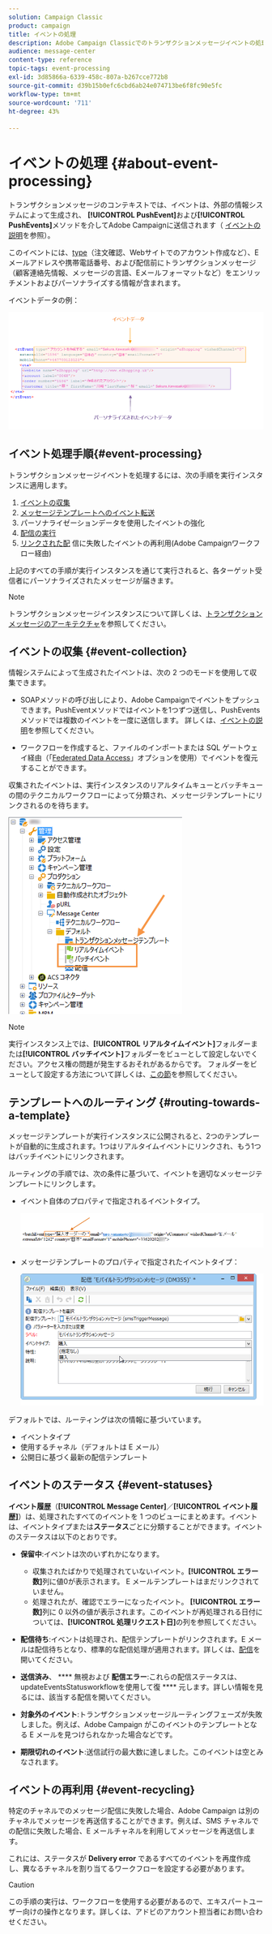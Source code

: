 ```yaml
---
solution: Campaign Classic
product: campaign
title: イベントの処理
description: Adobe Campaign Classicでのトランザクションメッセージイベントの処理方法を説明します。
audience: message-center
content-type: reference
topic-tags: event-processing
exl-id: 3d85866a-6339-458c-807a-b267cce772b8
source-git-commit: d39b15b0efc6cbd6ab24e074713be6f8fc90e5fc
workflow-type: tm+mt
source-wordcount: '711'
ht-degree: 43%

---
```


# イベントの処理 {#about-event-processing}

トランザクションメッセージのコンテキストでは、イベントは、外部の情報システムによって生成され、 **[!UICONTROL PushEvent]**&#x200B;および&#x200B;**[!UICONTROL PushEvents]**&#x200B;メソッドを介してAdobe Campaignに送信されます（ [イベントの説明](../../message-center/using/event-description.md)を参照）。

このイベントには、[type](../../message-center/using/creating-event-types.md)（注文確認、Webサイトでのアカウント作成など）、Eメールアドレスや携帯電話番号、および配信前にトランザクションメッセージ（顧客連絡先情報、メッセージの言語、Eメールフォーマットなど）をエンリッチメントおよびパーソナライズする情報が含まれます。

イベントデータの例：

![](assets/messagecenter_events_request_001.png)
## イベント処理手順{#event-processing}

トランザクションメッセージイベントを処理するには、次の手順を実行インスタンスに適用します。

1. [イベントの収集](#event-collection)
1. [メッセージテンプレートへのイベント転送](#routing-towards-a-template)
1. パーソナライゼーションデータを使用したイベントの強化
1. [配信の実行](../../message-center/using/delivery-execution.md)
1. [リンクされた配](#event-recycling) 信に失敗したイベントの再利用(Adobe Campaignワークフロー経由)

上記のすべての手順が実行インスタンスを通じて実行されると、各ターゲット受信者にパーソナライズされたメッセージが届きます。

>[!NOTE]
>
>トランザクションメッセージインスタンスについて詳しくは、[トランザクションメッセージのアーキテクチャ](../../message-center/using/transactional-messaging-architecture.md)を参照してください。


## イベントの収集 {#event-collection}

情報システムによって生成されたイベントは、次の 2 つのモードを使用して収集できます。

* SOAPメソッドの呼び出しにより、Adobe Campaignでイベントをプッシュできます。PushEventメソッドではイベントを1つずつ送信し、PushEventsメソッドでは複数のイベントを一度に送信します。 詳しくは、[イベントの説明](../../message-center/using/event-description.md)を参照してください。

* ワークフローを作成すると、ファイルのインポートまたは SQL ゲートウェイ経由（「[Federated Data Access](../../installation/using/about-fda.md)」オプションを使用）でイベントを復元することができます。

収集されたイベントは、実行インスタンスのリアルタイムキューとバッチキューの間のテクニカルワークフローによって分類され、メッセージテンプレートにリンクされるのを待ちます。

![](assets/messagecenter_events_queues_001.png)

>[!NOTE]
>
>実行インスタンス上では、**[!UICONTROL リアルタイムイベント]**&#x200B;フォルダーまたは&#x200B;**[!UICONTROL バッチイベント]**&#x200B;フォルダーをビューとして設定しないでください。アクセス権の問題が発生するおそれがあるからです。 フォルダーをビューとして設定する方法について詳しくは、[この節](../../platform/using/access-management-folders.md)を参照してください。

## テンプレートへのルーティング {#routing-towards-a-template}

メッセージテンプレートが実行インスタンスに公開されると、2つのテンプレートが自動的に生成されます。1つはリアルタイムイベントにリンクされ、もう1つはバッチイベントにリンクされます。

ルーティングの手順では、次の条件に基づいて、イベントを適切なメッセージテンプレートにリンクします。

* イベント自体のプロパティで指定されるイベントタイプ。

   ![](assets/messagecenter_event_type_001.png)

* メッセージテンプレートのプロパティで指定されたイベントタイプ：

   ![](assets/messagecenter_event_type_002.png)

デフォルトでは、ルーティングは次の情報に基づいています。

* イベントタイプ
* 使用するチャネル（デフォルトは E メール）
* 公開日に基づく最新の配信テンプレート

## イベントのステータス {#event-statuses}

**イベント履歴**（**[!UICONTROL Message Center]**／**[!UICONTROL イベント履歴]**）は、処理されたすべてのイベントを 1 つのビューにまとめます。イベントは、イベントタイプまたは&#x200B;**ステータス**&#x200B;ごとに分類することができます。イベントのステータスは以下のとおりです。

* **保留中**:イベントは次のいずれかになります。

   * 収集されたばかりで処理されていないイベント。**[!UICONTROL エラー数]**&#x200B;列に値0が表示されます。 E メールテンプレートはまだリンクされていません。
   * 処理されたが、確認でエラーになったイベント。 **[!UICONTROL エラー数]**&#x200B;列に 0 以外の値が表示されます。このイベントが再処理される日付については、**[!UICONTROL 処理リクエスト日]**&#x200B;の列を参照してください。

* **配信待ち**:イベントは処理され、配信テンプレートがリンクされます。E メールは配信待ちとなり、標準的な配信処理が適用されます。詳しくは、[配信](../../delivery/using/about-message-tracking.md)を開いてください。
* **送信済み**、 **** 無視および **配信エラー**:これらの配信ステータスは、 updateEventsStatusworkflowを使用して復 **** 元します。詳しい情報を見るには、該当する配信を開いてください。
* **対象外のイベント**:トランザクションメッセージルーティングフェーズが失敗しました。例えば、Adobe Campaign がこのイベントのテンプレートとなる E メールを見つけられなかった場合などです。
* **期限切れのイベント**:送信試行の最大数に達しました。このイベントは空とみなされます。

## イベントの再利用 {#event-recycling}

特定のチャネルでのメッセージ配信に失敗した場合、Adobe Campaign は別のチャネルでメッセージを再送信することができます。例えば、SMS チャネルでの配信に失敗した場合、E メールチャネルを利用してメッセージを再送信します。

これには、ステータスが **Delivery error** であるすべてのイベントを再度作成し、異なるチャネルを割り当てるワークフローを設定する必要があります。

>[!CAUTION]
>
>この手順の実行は、ワークフローを使用する必要があるので、エキスパートユーザー向けの操作となります。詳しくは、アドビのアカウント担当者にお問い合わせください。